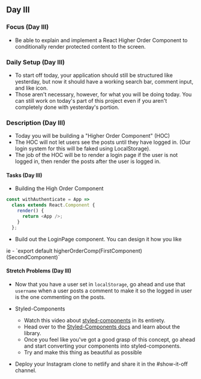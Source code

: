 ## Day III

### Focus (Day III)

- Be able to explain and implement a React Higher Order Component to conditionally render protected content to the screen.

### Daily Setup (Day III)

- To start off today, your application should still be structured like yesterday, but now it should have a working search bar, comment input, and like icon.
- Those aren't necessary, however, for what you will be doing today. You can still work on today's part of this project even if you aren't completely done with yesterday's portion.

### Description (Day III)

- Today you will be building a "Higher Order Component" (HOC)
- The HOC will not let users see the posts until they have logged in. (Our login system for this will be faked using LocalStorage).
- The job of the HOC will be to render a login page if the user is not logged in, then render the posts after the user is logged in.

#### Tasks (Day III)

<!-- - Create a `<PostsPage />` component in your `components/PostsContainer` directory.

  - You'll have to move a lot of what is rendered in `app.js` to this new component
  - In app.js, render the `PostsPage` component.
  - Make sure the app working as it was before since it has been re-factored now.
  - This is to ensure that we clean up our App component a little bit before we re-factor it to be wrapped up in an HOC -->

- Building the High Order Component

  <!-- - Create a directory called `authentication` -->
  <!-- - Inside that directory create a HOC called `withAuthenticate`. This is where all of the magic is going to happen. -->
  <!-- - This component should be able to take in a component as an argument, and it will return a `class` component. -->
  <!-- - Inside of `withAuthenticate's` render method, you'll want to return the Component that gets passed into it. -->
  <!-- - Be sure to export. -->
  <!-- - Head over to App.js and `import` in our new `withAuthenticate` Higher Order Component. -->
  <!-- - Set a new const called `ComponentFromWithAuthenticate`, and set it's value to the HOC invoked, with `PostsPage` passed in. -->
  <!-- - Inside `App`, you should now render `ComponentFromWithAuthenticate` in place of `PostsPage`. -->
  <!-- - If this worked correctly, then everything should render as it used to.
  - `withAuthenticate` will look a lot like this when you're done setting it up. -->

```js
const withAuthenticate = App =>
  class extends React.Component {
    render() {
      return <App />;
    }
  };
```

- Build out the LoginPage component. You can design it how you like

  <!-- - In your `components` directory, create a directory called `Login` and add a new file called `Login.js`. -->
  <!-- - There should be a `username` input, a `password` input, and a `Login` button. -->
  <!-- - The component should invoke the `login` function in `Login.js` when a user logs in. -->
  <!-- - This login function should set a `username` on `localStorage`. You'll need to check local storage to see if a user is logged in. -->
  <!-- - Be sure to force the page to reload when a user logs in so that our component un-mounts and mounts again. -->

<!-- - Extending the functionality of the HOC to conditionally render the `LoginPage` or the `App` -->

  <!-- - First, we need to change our `withAuthenticate` HOC to return a second function that will take in a second component (which will be the `LoginPage`). This will look like a "double arrow" function - `const withAuthenticate = PostsPage => LoginPage => {}`. -->
  <!-- - In `App.js`, we can now invoke the HOC function twice (which is called currying). The first time it's invoked, pass in `PostsPage`. The second time, pass in `LoginPage` (which you'll need to import here). -->ie - `export default higherOrderComp(FirstComponent)(SecondComponent)` 
  <!-- - Inside of the class component that the inner function in `withAuthenticate` returns, we need to add a constructor to hold our state data. -->
  <!-- - On state we need a `loggedIn` boolean flag. -->
  <!-- - In `componentDidMount` we need to check `localStorage` to see if a user is logged in, and setState accordingly. -->
  <!-- - Inside of the render function we will check `if a user is logged in` from the state boolean flag -->
  <!-- - If a user is logged in we will return the `<PostsPage />`, else we will return the `<LoginPage>` -->

#### Stretch Problems (Day III)

- Now that you have a user set in `localStorage`, go ahead and use that `username` when a user posts a comment to make it so the logged in user is the one commenting on the posts.
- Styled-Components

  - Watch this video about [styled-components](https://youtu.be/bIK2NwoK9xk) in its entirety.
  - Head over to the [Styled-Components docs](https://www.styled-components.com/) and learn about the library.
  - Once you feel like you've got a good grasp of this concept, go ahead and start converting your components into styled-components.
  - Try and make this thing as beautiful as possible

- Deploy your Instagram clone to netlify and share it in the #show-it-off channel.
